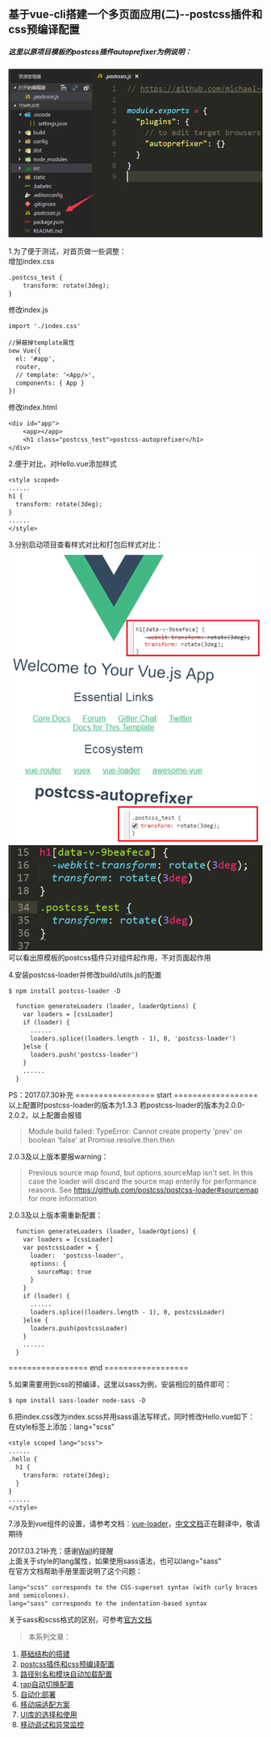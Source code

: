 ## 基于vue-cli搭建一个多页面应用(二)--postcss插件和css预编译配置

##### 这里以原项目模板的postcss插件autoprefixer为例说明：  
![](imgs/06.png)

1.为了便于测试，对首页做一些调整：  
增加index.css
```
.postcss_test {
    transform: rotate(3deg);
}
```

修改index.js
```
import './index.css'

//屏蔽掉template属性
new Vue({
  el: '#app',
  router,
  // template: '<App/>',
  components: { App }
})
```

修改index.html
```
<div id="app">
    <app></app>
    <h1 class="postcss_test">postcss-autoprefixer</h1>
</div>
```

2.便于对比，对Hello.vue添加样式
```
<style scoped>
......
h1 {
  transform: rotate(3deg);
}
......
</style>
```

3.分别启动项目查看样式对比和打包后样式对比：  
![](imgs/04.png)
![](imgs/05.png)  
可以看出原模板的postcss插件只对组件起作用，不对页面起作用

4.安装postcss-loader并修改build/utils.js的配置
```
$ npm install postcss-loader -D
```

```
  function generateLoaders (loader, loaderOptions) {
    var loaders = [cssLoader]
    if (loader) {
      ......
      loaders.splice((loaders.length - 1), 0, 'postcss-loader')
    }else {
      loaders.push('postcss-loader')
    }
    ......
  }
```

PS：2017.07.30补充
================= start ==================
以上配置时postcss-loader的版本为1.3.3
若postcss-loader的版本为2.0.0-2.0.2，以上配置会报错  
> Module build failed: TypeError: Cannot create property 'prev' on boolean 'false'
at Promise.resolve.then.then  

2.0.3及以上版本要报warning：  
> Previous source map found, but options.sourceMap isn't set.
In this case the loader will discard the source map enterily for performance reasons.
See https://github.com/postcss/postcss-loader#sourcemap for more information  

2.0.3及以上版本需重新配置：
```
  function generateLoaders (loader, loaderOptions) {
    var loaders = [cssLoader]
    var postcssLoader = {
      loader:  'postcss-loader',
      options: {
        sourceMap: true
      }
    }
    if (loader) {
      ......
      loaders.splice((loaders.length - 1), 0, postcssLoader)
    }else {
      loaders.push(postcssLoader)
    }
    ......
  }
```
================= end ==================

5.如果需要用到css的预编译，这里以sass为例，安装相应的插件即可：  
```
$ npm install sass-loader node-sass -D
```

6.把index.css改为index.scss并用sass语法写样式，同时修改Hello.vue如下：  
在style标签上添加：lang="scss"
```
<style scoped lang="scss">
......
.hello {
  h1 {
    transform: rotate(3deg);
  }
}
......
</style>
```

7.涉及到vue组件的设置，请参考文档：[vue-loader](http://vue-loader.vuejs.org/en/)，[中文文档]()正在翻译中，敬请期待

2017.03.21补充：感谢[Wall](https://github.com/WangQiangrong)的提醒  
上面关于style的lang属性，如果使用sass语法，也可以lang="sass"  
在官方文档帮助手册里面说明了这个问题：
```
lang="scss" corresponds to the CSS-superset syntax (with curly braces and semicolones).
lang="sass" corresponds to the indentation-based syntax
```
关于sass和scss格式的区别，可参考[官方文档](http://sass-lang.com/documentation/file.SASS_REFERENCE.html#syntax)


> 本系列文章：

1. <a href="https://github.com/tonyfree/blog/issues/1" target="_blank">基础结构的搭建</a>
2. <a href="https://github.com/tonyfree/blog/issues/2" target="_blank">postcss插件和css预编译配置</a>
3. <a href="https://github.com/tonyfree/blog/issues/3" target="_blank">路径别名和模块自动加载配置</a>
4. <a href="https://github.com/tonyfree/blog/issues/4" target="_blank">rap自动切换配置</a>
5. <a href="https://github.com/tonyfree/blog/issues/5" target="_blank">自动化部署</a>
6. <a href="https://github.com/tonyfree/blog/issues/6" target="_blank">移动端适配方案</a>
7. <a href="https://github.com/tonyfree/blog/issues/7" target="_blank">UI库的选择和使用</a>
8. <a href="https://github.com/tonyfree/blog/issues/8" target="_blank">移动调试和异常监控</a>